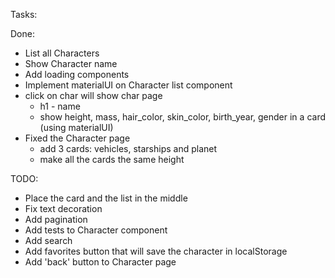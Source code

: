 Tasks:

Done:
* List all Characters
* Show Character name
* Add loading components
* Implement materialUI on Character list component
* click on char will show char page
    - h1 - name
    - show height, mass, hair_color, skin_color, birth_year, gender in a card (using materialUI)
* Fixed the Character page
    - add 3 cards: vehicles, starships and planet
    - make all the cards the same height

TODO:
* Place the card and the list in the middle
* Fix text decoration
* Add pagination
* Add tests to Character component
* Add search
* Add favorites button that will save the character in localStorage
* Add 'back' button to Character page